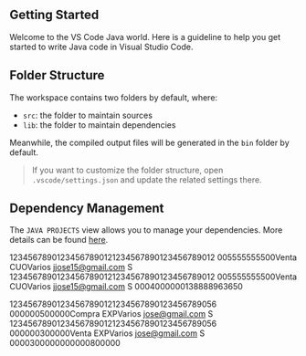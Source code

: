 ## Getting Started

Welcome to the VS Code Java world. Here is a guideline to help you get started to write Java code in Visual Studio Code.

## Folder Structure

The workspace contains two folders by default, where:

- `src`: the folder to maintain sources
- `lib`: the folder to maintain dependencies

Meanwhile, the compiled output files will be generated in the `bin` folder by default.

> If you want to customize the folder structure, open `.vscode/settings.json` and update the related settings there.

## Dependency Management

The `JAVA PROJECTS` view allows you to manage your dependencies. More details can be found [here](https://github.com/microsoft/vscode-java-dependency#manage-dependencies).

12345678901234567890121234567890123456789012                                            005555555500Venta                                             CUOVarios      jjose15@gmail.com                                 S
12345678901234567890121234567890123456789012                                            005555555500Venta                                             CUOVarios      jjose15@gmail.com                                 S
0004000000138888963650

12345678901234567890121234567890123456789056                                            000000500000Compra                                             EXPVarios       jose@gmail.com                                     S
12345678901234567890121234567890123456789056                                            000000300000Venta                                              EXPVarios       jose@gmail.com                                     S
0000300000000000800000                                                                                                                    